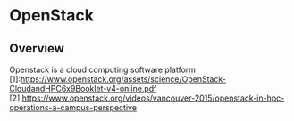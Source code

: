 # OpenStack
## Overview
Openstack is a cloud computing software platform 
[1]:https://www.openstack.org/assets/science/OpenStack-CloudandHPC6x9Booklet-v4-online.pdf
[2]:https://www.openstack.org/videos/vancouver-2015/openstack-in-hpc-operations-a-campus-perspective